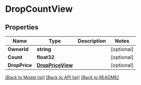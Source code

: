# DropCountView

## Properties

Name | Type | Description | Notes
------------ | ------------- | ------------- | -------------
**OwnerId** | **string** |  | [optional] 
**Count** | **float32** |  | [optional] 
**DropPrice** | [**DropPriceView**](DropPriceView.md) |  | [optional] 

[[Back to Model list]](../README.md#documentation-for-models) [[Back to API list]](../README.md#documentation-for-api-endpoints) [[Back to README]](../README.md)


